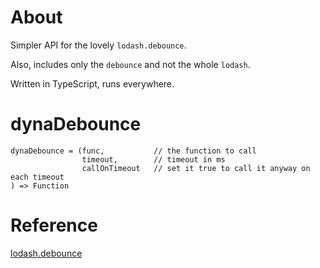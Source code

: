 # About

Simpler API for the lovely `lodash.debounce`.

Also, includes only the `debounce` and not the whole `lodash`.

Written in TypeScript, runs everywhere.

# dynaDebounce

    dynaDebounce = (func,           // the function to call
                    timeout,        // timeout in ms
                    callOnTimeout   // set it true to call it anyway on each timeout
    ) => Function

# Reference

[lodash.debounce](https://lodash.com/docs/4.17.10#debounce)